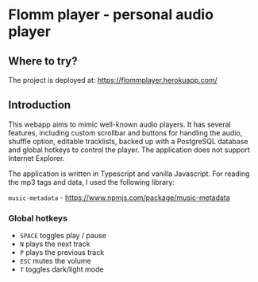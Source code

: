 # Flomm player - personal audio player

## Where to try?
The project is deployed at: https://flommplayer.herokuapp.com/

## Introduction

This webapp aims to mimic well-known audio players.
It has several features, including custom scrollbar and buttons for handling the audio, shuffle option, editable tracklists, backed up with a PostgreSQL database and global hotkeys to control the player.
The application does not support Internet Explorer.

The application is written in Typescript and vanilla Javascript.
For reading the mp3 tags and data, I used the following library:

`music-metadata` - https://www.npmjs.com/package/music-metadata

### Global hotkeys

- `SPACE` toggles play / pause
- `N` plays the next track
- `P` plays the previous track
- `ESC` mutes the volume
- `T` toggles dark/light mode
